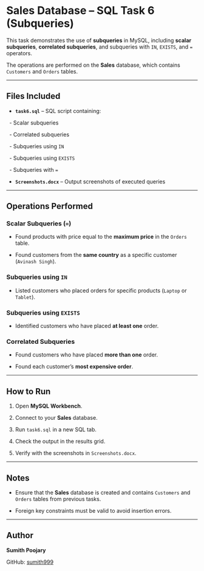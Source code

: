 # Sales Database – SQL Task 6 (Subqueries)



This task demonstrates the use of **subqueries** in MySQL, including **scalar subqueries**, **correlated subqueries**, and subqueries with `IN`, `EXISTS`, and `=` operators.  

The operations are performed on the **Sales** database, which contains `Customers` and `Orders` tables.



---



##  Files Included

- **`task6.sql`** – SQL script containing:

&nbsp; - Scalar subqueries

&nbsp; - Correlated subqueries

&nbsp; - Subqueries using `IN`

&nbsp; - Subqueries using `EXISTS`

&nbsp; - Subqueries with `=`

- **`Screenshots.docx`** – Output screenshots of executed queries



---



##  Operations Performed



###  Scalar Subqueries (`=`)

- Found products with price equal to the **maximum price** in the `Orders` table.

- Found customers from the **same country** as a specific customer (`Avinash Singh`).



###  Subqueries using `IN`

- Listed customers who placed orders for specific products (`Laptop` or `Tablet`).



###  Subqueries using `EXISTS`

- Identified customers who have placed **at least one** order.



### Correlated Subqueries

- Found customers who have placed **more than one** order.

- Found each customer’s **most expensive order**.



---



##  How to Run

1. Open **MySQL Workbench**.

2. Connect to your **Sales** database.

3. Run `task6.sql` in a new SQL tab.

4. Check the output in the results grid.

5. Verify with the screenshots in `Screenshots.docx`.



---



##  Notes

- Ensure that the **Sales** database is created and contains `Customers` and `Orders` tables from previous tasks.

- Foreign key constraints must be valid to avoid insertion errors.





---



##  Author

**Sumith Poojary**  

GitHub: [sumith999](https://github.com/sumith999)





